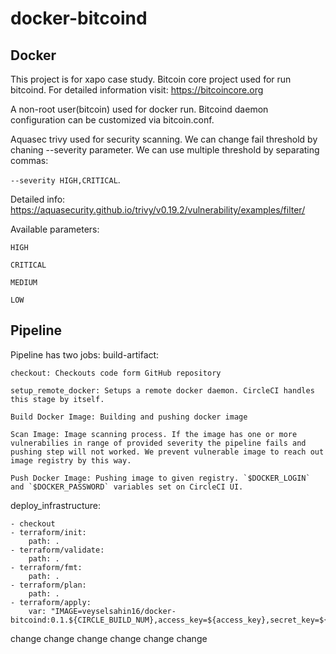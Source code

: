 # docker-bitcoind
## Docker

This project is for xapo case study. Bitcoin core project used for run bitcoind. For detailed information visit: https://bitcoincore.org

A non-root user(bitcoin) used for docker run. Bitcoind daemon configuration can be customized via bitcoin.conf.

Aquasec trivy used for security scanning. We can change fail threshold by chaning --severity parameter. We can use multiple threshold by separating commas:

`--severity HIGH,CRITICAL`.

Detailed info: https://aquasecurity.github.io/trivy/v0.19.2/vulnerability/examples/filter/

Available parameters:

`HIGH`

`CRITICAL`

`MEDIUM`

`LOW`

## Pipeline
Pipeline has two jobs:
build-artifact:

    checkout: Checkouts code form GitHub repository

    setup_remote_docker: Setups a remote docker daemon. CircleCI handles this stage by itself.

    Build Docker Image: Building and pushing docker image

    Scan Image: Image scanning process. If the image has one or more vulnerabilies in range of provided severity the pipeline fails and pushing step will not worked. We prevent vulnerable image to reach out image registry by this way.

    Push Docker Image: Pushing image to given registry. `$DOCKER_LOGIN` and `$DOCKER_PASSWORD` variables set on CircleCI UI.


deploy_infrastructure:

    - checkout
    - terraform/init:
        path: .
    - terraform/validate:
        path: .
    - terraform/fmt:
        path: .
    - terraform/plan:
        path: .
    - terraform/apply:
        var: "IMAGE=veyselsahin16/docker-bitcoind:0.1.${CIRCLE_BUILD_NUM},access_key=${access_key},secret_key=${secret_key}"
change change change
change change change